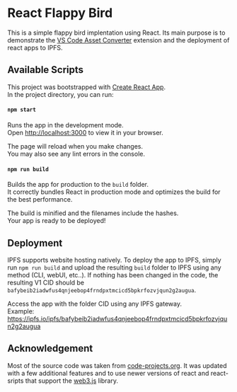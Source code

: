 # React Flappy Bird

This is a simple flappy bird implentation using React. Its main purpose is to demonstrate the [VS Code Asset Converter](https://github.com/rramjuttun/vscode-asset-converter) extension and the deployment of react apps to IPFS. 

## Available Scripts
This project was bootstrapped with [Create React App](https://github.com/facebook/create-react-app).\
In the project directory, you can run:

#### `npm start`

Runs the app in the development mode.\
Open [http://localhost:3000](http://localhost:3000) to view it in your browser.

The page will reload when you make changes.\
You may also see any lint errors in the console.



#### `npm run build`

Builds the app for production to the `build` folder.\
It correctly bundles React in production mode and optimizes the build for the best performance.

The build is minified and the filenames include the hashes.\
Your app is ready to be deployed!

## Deployment

IPFS supports website hosting natively. To deploy the app to IPFS, simply run `npm run build` and upload the resulting `build` folder to IPFS using any method (CLI, webUI, etc..). If nothing has been changed in the code, the resulting V1 CID should be `bafybeib2iadwfus4qnjeebop4frndpxtmcicd5bpkrfozvjqun2g2augua`. 

Access the app with the folder CID using any IPFS gateway. \
Example: https://ipfs.io/ipfs/bafybeib2iadwfus4qnjeebop4frndpxtmcicd5bpkrfozvjqun2g2augua


## Acknowledgement
Most of the source code was taken from [code-projects.org](https://code-projects.org/flappy-bird-game-in-reactjs-with-source-code). It was updated with a few additional features and to use newer versions of react and react-sripts that support the [web3.js](https://web3js.readthedocs.io/en/v1.10.0/) library.
